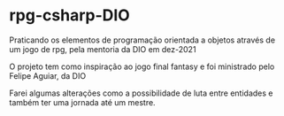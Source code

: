 # rpg-csharp-DIO
Praticando os elementos de programação orientada a objetos através de um jogo de rpg, pela mentoria da DIO em dez-2021


O projeto tem como inspiração ao jogo final fantasy e foi ministrado pelo Felipe Aguiar, da DIO

Farei algumas alterações como a possibilidade de luta entre entidades e também ter uma jornada até um mestre.
